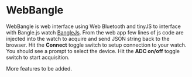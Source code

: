 # WebBangle

WebBangle is web interface using Web Bluetooth and tinyJS to interface with Bangle.js watch  [BangleJs](https://banglejs.com/).
From the web app few lines of js code are injected into the watch to acquire and send JSON string back to the browser. 
Hit the **Connect** toggle switch to setup connection to your watch. You should see a prompt to select the device.
Hit the **ADC on/off** toggle switch to start acquisition.

More features to be added.